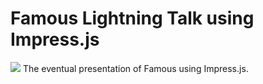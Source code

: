 Famous Lightning Talk using Impress.js
==========
<img src="https://travis-ci.org/ecjs/browserify.svg?branch=master">
The eventual presentation of Famous using Impress.js.  
